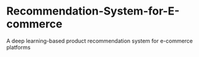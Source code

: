 # Recommendation-System-for-E-commerce
A deep learning-based product recommendation system for e-commerce platforms
